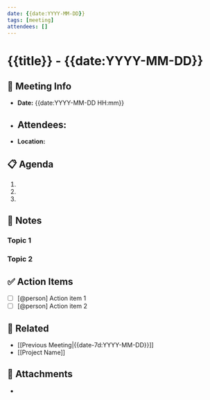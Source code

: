 ```yaml
---
date: {{date:YYYY-MM-DD}}
tags: [meeting]
attendees: []
---
```


# {{title}} - {{date:YYYY-MM-DD}}

## 📅 Meeting Info

- **Date:** {{date:YYYY-MM-DD HH:mm}}
- **Attendees:**
  -
- **Location:**

## 📋 Agenda

1.
2.
3.

## 📝 Notes

### Topic 1

### Topic 2

## ✅ Action Items

- [ ] [@person] Action item 1
- [ ] [@person] Action item 2

## 🔗 Related

- [[Previous Meeting|{{date-7d:YYYY-MM-DD}}]]
- [[Project Name]]

## 📄 Attachments

-
